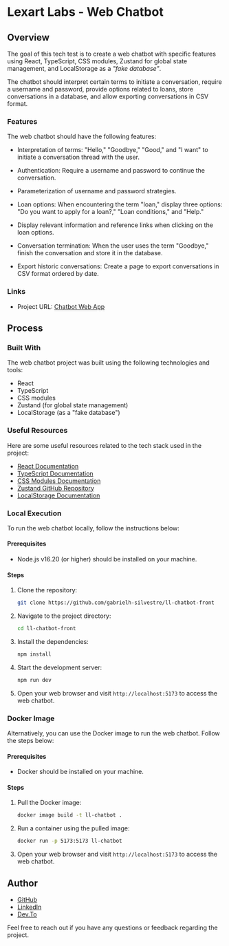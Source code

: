 # Lexart Labs - Web Chatbot

## Overview

The goal of this tech test is to create a web chatbot with specific features using React, TypeScript, CSS modules, Zustand for global state management, and LocalStorage as a _"fake database"_.

The chatbot should interpret certain terms to initiate a conversation, require a username and password, provide options related to loans, store conversations in a database, and allow exporting conversations in CSV format.

### Features

The web chatbot should have the following features:

- Interpretation of terms: "Hello," "Goodbye," "Good," and "I want" to initiate a conversation thread with the user.

- Authentication: Require a username and password to continue the conversation.

- Parameterization of username and password strategies.

- Loan options: When encountering the term "loan," display three options: "Do you want to apply for a loan?," "Loan conditions," and "Help."

- Display relevant information and reference links when clicking on the loan
  options.

- Conversation termination: When the user uses the term "Goodbye," finish the
  conversation and store it in the database.

- Export historic conversations: Create a page to export conversations in CSV
  format ordered by date.

### Links

- Project URL: [Chatbot Web App](https://ll-chatbot-front.vercel.app)

## Process

### Built With

The web chatbot project was built using the following technologies and tools:

- React
- TypeScript
- CSS modules
- Zustand (for global state management)
- LocalStorage (as a "fake database")

### Useful Resources

Here are some useful resources related to the tech stack used in the project:

- [React Documentation](https://reactjs.org/docs)
- [TypeScript Documentation](https://www.typescriptlang.org/docs)
- [CSS Modules Documentation](https://github.com/css-modules/css-modules)
- [Zustand GitHub Repository](https://github.com/pmndrs/zustand)
- [LocalStorage Documentation](https://developer.mozilla.org/en-US/docs/Web/API/Window/localStorage)

### Local Execution

To run the web chatbot locally, follow the instructions below:

#### Prerequisites

- Node.js v16.20 (or higher) should be installed on your machine.

#### Steps

1. Clone the repository:

   ```bash
   git clone https://github.com/gabrielh-silvestre/ll-chatbot-front
   ```

2. Navigate to the project directory:

   ```bash
   cd ll-chatbot-front
   ```

3. Install the dependencies:

   ```bash
   npm install
   ```

4. Start the development server:

   ```bash
   npm run dev
   ```

5. Open your web browser and visit `http://localhost:5173` to access the web chatbot.

### Docker Image

Alternatively, you can use the Docker image to run the web chatbot. Follow the steps below:

#### Prerequisites

- Docker should be installed on your machine.

#### Steps

1. Pull the Docker image:

   ```bash
   docker image build -t ll-chatbot .
   ```

2. Run a container using the pulled image:

   ```bash
   docker run -p 5173:5173 ll-chatbot
   ```

3. Open your web browser and visit `http://localhost:5173` to access the web chatbot.

## Author

- [GitHub](https://github.com/gabrielh-silvestre)
- [LinkedIn](https://www.linkedin.com/in/gabrielh-silvestre/?locale=en_US)
- [Dev.To](https://dev.to/gabrielhsilvestre)

Feel free to reach out if you have any questions or feedback regarding the project.
